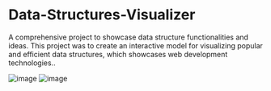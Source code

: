 # Data-Structures-Visualizer
A comprehensive project to showcase data structure functionalities and ideas. This project was to create an interactive model for visualizing popular and efficient data structures, which showcases web development technologies..

![image](https://github.com/Adam1277/Data-Structures-Visualizer/assets/114250621/7fbe77a1-fdb9-4011-90ae-afc19d55463f)
![image](https://github.com/Adam1277/Data-Structures-Visualizer/assets/114250621/25f8203f-ece8-48bf-98ab-7b93d9f1068c)
